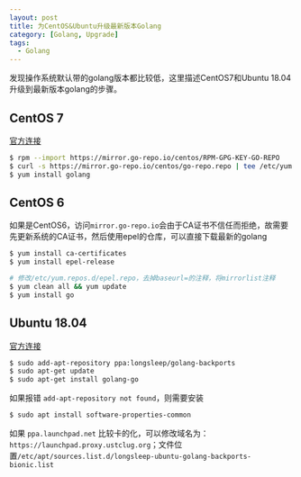 ```yaml
---
layout: post
title: 为CentOS&Ubuntu升级最新版本Golang
category: [Golang, Upgrade]
tags:
  - Golang
---
```


发现操作系统默认带的golang版本都比较低，这里描述CentOS7和Ubuntu 18.04升级到最新版本golang的步骤。



 <!--more-->



## CentOS 7

[官方连接](https://go-repo.io/)

```bash
$ rpm --import https://mirror.go-repo.io/centos/RPM-GPG-KEY-GO-REPO
$ curl -s https://mirror.go-repo.io/centos/go-repo.repo | tee /etc/yum.repos.d/go-repo.repo
$ yum install golang
```

## CentOS 6
如果是CentOS6，访问`mirror.go-repo.io`会由于CA证书不信任而拒绝，故需要先更新系统的CA证书，然后使用epel的仓库，可以直接下载最新的golang

```bash
$ yum install ca-certificates
$ yum install epel-release

# 修改/etc/yum.repos.d/epel.repo，去掉baseurl=的注释，将mirrorlist注释
$ yum clean all && yum update
$ yum install go
```


## Ubuntu 18.04

[官方连接](https://github.com/golang/go/wiki/Ubuntu)

```bash
$ sudo add-apt-repository ppa:longsleep/golang-backports
$ sudo apt-get update
$ sudo apt-get install golang-go
```

如果报错 `add-apt-repository not found`，则需要安装
```bash
$ sudo apt install software-properties-common
```


如果 `ppa.launchpad.net` 比较卡的化，可以修改域名为：`https://launchpad.proxy.ustclug.org`；文件位置`/etc/apt/sources.list.d/longsleep-ubuntu-golang-backports-bionic.list `